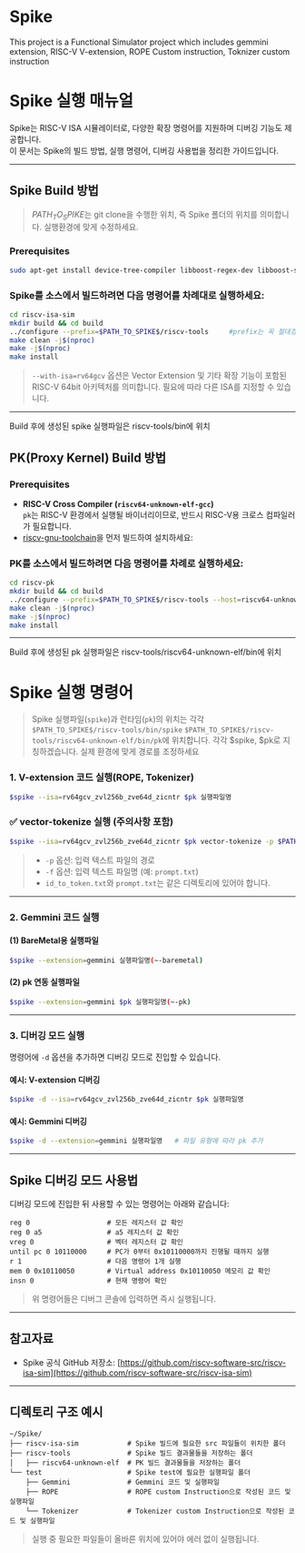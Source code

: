 # Spike
This project is a Functional Simulator project which includes gemmini extension, RISC-V V-extension, ROPE Custom instruction, Toknizer custom instruction

# Spike 실행 매뉴얼

Spike는 RISC-V ISA 시뮬레이터로, 다양한 확장 명령어를 지원하며 디버깅 기능도 제공합니다.  
이 문서는 Spike의 빌드 방법, 실행 명령어, 디버깅 사용법을 정리한 가이드입니다.

---

## Spike Build 방법
> $PATH_TO_SPIKE$는 git clone을 수행한 위치, 즉 Spike 폴더의 위치를 의미합니다. 실행환경에 맞게 수정하세요.

### Prerequisites

```bash
sudo apt-get install device-tree-compiler libboost-regex-dev libboost-system-dev
```

### Spike를 소스에서 빌드하려면 다음 명령어를 차례대로 실행하세요:

```bash
cd riscv-isa-sim
mkdir build && cd build
../configure --prefix=$PATH_TO_SPIKE$/riscv-tools     #prefix는 꼭 절대경로로 입력
make clean -j$(nproc)
make -j$(nproc)
make install
```

> `--with-isa=rv64gcv` 옵션은 Vector Extension 및 기타 확장 기능이 포함된 RISC-V 64bit 아키텍처를 의미합니다. 필요에 따라 다른 ISA를 지정할 수 있습니다.


---
Build 후에 생성된 spike 실행파일은 riscv-tools/bin에 위치

## PK(Proxy Kernel) Build 방법

### Prerequisites

- **RISC-V Cross Compiler (`riscv64-unknown-elf-gcc`)**  
  `pk`는 RISC-V 환경에서 실행될 바이너리이므로, 반드시 RISC-V용 크로스 컴파일러가 필요합니다.
-  [riscv-gnu-toolchain](https://github.com/riscv-collab/riscv-gnu-toolchain.git)을 먼저 빌드하여 설치하세요:

### PK를 소스에서 빌드하려면 다음 명령어를 차례로 실행하세요:

```bash
cd riscv-pk
mkdir build && cd build
../configure --prefix=$PATH_TO_SPIKE$/riscv-tools --host=riscv64-unknown-elf --with-arch=rv64gc    #prefix는 꼭 절대경로로 입력
make clean -j$(nproc)
make -j$(nproc)
make install
```
---
Build 후에 생성된 pk 실행파일은 riscv-tools/riscv64-unknown-elf/bin에 위치

# Spike 실행 명령어

> Spike 실행파일(`spike`)과 런타임(`pk`)의 위치는 각각 `$PATH_TO_SPIKE$/riscv-tools/bin/spike` `$PATH_TO_SPIKE$/riscv-tools/riscv64-unknown-elf/bin/pk`에 위치합니다.
> 각각 $spike, $pk로 지칭하겠습니다.
> 실제 환경에 맞게 경로를 조정하세요  

### 1. V-extension 코드 실행(ROPE, Tokenizer)

```bash
$spike --isa=rv64gcv_zvl256b_zve64d_zicntr $pk 실행파일명
```

### ✅ vector-tokenize 실행 (주의사항 포함)

```bash
$spike --isa=rv64gcv_zvl256b_zve64d_zicntr $pk vector-tokenize -p $PATH_TO_SPIKE$/test/Tokenizer -f prompt.txt
```

> - `-p` 옵션: 입력 텍스트 파일의 경로
> - `-f` 옵션: 입력 텍스트 파일명 (예: `prompt.txt`)  
> - `id_to_token.txt`와 `prompt.txt`는 같은 디렉토리에 있어야 합니다.

---

### 2. Gemmini 코드 실행

#### (1) BareMetal용 실행파일

```bash
$spike --extension=gemmini 실행파일명(~-baremetal)
```

#### (2) pk 연동 실행파일

```bash
$spike --extension=gemmini $pk 실행파일명(~-pk)
```

---

### 3. 디버깅 모드 실행

명령어에 `-d` 옵션을 추가하면 디버깅 모드로 진입할 수 있습니다.

#### 예시: V-extension 디버깅

```bash
$spike -d --isa=rv64gcv_zvl256b_zve64d_zicntr $pk 실행파일명
```

#### 예시: Gemmini 디버깅

```bash
$spike -d --extension=gemmini 실행파일명   # 파일 유형에 따라 pk 추가
```

---

## Spike 디버깅 모드 사용법

디버깅 모드에 진입한 뒤 사용할 수 있는 명령어는 아래와 같습니다:

```text
reg 0                   # 모든 레지스터 값 확인
reg 0 a5                # a5 레지스터 값 확인
vreg 0                  # 벡터 레지스터 값 확인
until pc 0 10110000     # PC가 0부터 0x10110000까지 진행될 때까지 실행
r 1                     # 다음 명령어 1개 실행
mem 0 0x10110050        # Virtual address 0x10110050 메모리 값 확인
insn 0                  # 현재 명령어 확인
```

> 위 명령어들은 디버그 콘솔에 입력하면 즉시 실행됩니다.

---

## 참고자료

- Spike 공식 GitHub 저장소: [https://github.com/riscv-software-src/riscv-isa-sim](https://github.com/riscv-software-src/riscv-isa-sim)

---

## 디렉토리 구조 예시

```text
~/Spike/   
├── riscv-isa-sim            # Spike 빌드에 필요한 src 파일들이 위치한 폴더
├── riscv-tools              # Spike 빌드 결과물들을 저장하는 폴더
│   ├── riscv64-unknown-elf  # PK 빌드 결과물들을 저장하는 폴더
└── test                     # Spike test에 필요한 실행파일 폴더
    ├── Gemmini              # Gemmini 코드 및 실행파일
    ├── ROPE                 # ROPE custom Instruction으로 작성된 코드 및 실행파일
    └── Tokenizer            # Tokenizer custom Instruction으로 작성된 코드 및 실행파일
```

> 실행 중 필요한 파일들이 올바른 위치에 있어야 에러 없이 실행됩니다.

